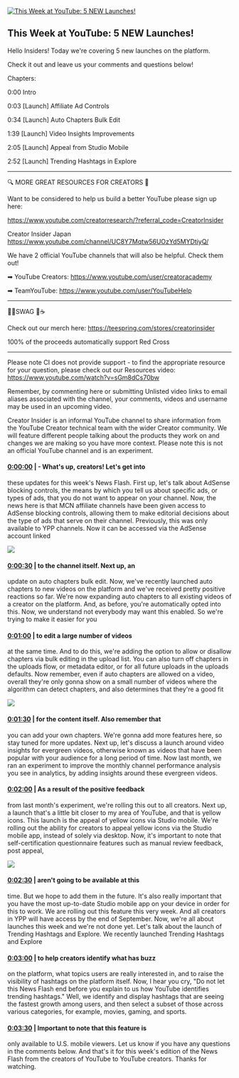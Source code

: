 [![This Week at YouTube: 5 NEW Launches!](https://i.ytimg.com/vi/1FN6MOg_gng/hqdefault.jpg)](https://www.youtube.com/watch?v=1FN6MOg_gng)

## This Week at YouTube: 5 NEW Launches!

Hello Insiders! Today we're covering 5 new launches on the platform.



Check it out and leave us your comments and questions below!



Chapters:

0:00 Intro

0:03 [Launch] Affiliate Ad Controls

0:34 [Launch] Auto Chapters Bulk Edit

1:39 [Launch] Video Insights Improvements

2:05 [Launch] Appeal from Studio Mobile

2:52 [Launch] Trending Hashtags in Explore



-------------------------------------------



🔍 MORE GREAT RESOURCES FOR CREATORS 🔎



Want to be considered to help us build a better YouTube please sign up here: 

https://www.youtube.com/creatorresearch/?referral_code=CreatorInsider



Creator Insider Japan https://www.youtube.com/channel/UC8Y7Mqtw56UOzYd5MYDtiyQ/



We have 2 official YouTube channels that will also be helpful. Check them out! 



➡ YouTube Creators: https://www.youtube.com/user/creatoracademy



➡ TeamYouTube: https://www.youtube.com/user/YouTubeHelp



-------------------------------------------



👕👚SWAG 🎽☕



Check out our merch here: https://teespring.com/stores/creatorinsider



100% of the proceeds automatically support Red Cross



-------------------------------------------

Please note CI does not provide support - to find the appropriate resource for your question, please check out our Resources video: https://www.youtube.com/watch?v=sGm8dCs70bw



Remember, by commenting here or submitting Unlisted video links to email aliases associated with the channel, your comments, videos and username may be used in an upcoming video.



Creator Insider is an informal YouTube channel to share information from the YouTube Creator technical team with the wider Creator community. We will feature different people talking about the products they work on and changes we are making so you have more context. Please note this is not an official YouTube channel and is an experiment.



#### [0:00:00](https://www.youtube.com/watch?v=1FN6MOg_gng&t=0) |  - What's up, creators! Let's get into

these updates for this week's News Flash. First up, let's talk about AdSense blocking controls, the means by which you tell us about specific ads, or types of ads, that you do not want to appear on your channel. Now, the news here is that MCN affiliate channels have been given access to AdSense blocking controls, allowing them to make editorial decisions about the type of ads that serve on their channel. Previously, this was only available to YPP channels. Now it can be accessed via the AdSense account linked  

![](https://i.ytimg.com/vi/1FN6MOg_gng/hq1.jpg)



#### [0:00:30](https://www.youtube.com/watch?v=1FN6MOg_gng&t=30) |  to the channel itself. Next up, an

update on auto chapters bulk edit. Now, we've recently launched auto chapters to new videos on the platform and we've received pretty positive reactions so far. We're now expanding auto chapters to all existing videos of a creator on the platform. And, as before, you're automatically opted into this. Now, we understand not everybody may want this enabled. So we're trying to make it easier for you  

#### [0:01:00](https://www.youtube.com/watch?v=1FN6MOg_gng&t=60) |  to edit a large number of videos

at the same time. And to do this, we're adding the option to allow or disallow chapters via bulk editing in the upload list. You can also turn off chapters in the uploads flow, or metadata editor, or for all future uploads in the uploads defaults. Now remember, even if auto chapters are allowed on a video, overall they're only gonna show on a small number of videos where the algorithm can detect chapters, and also determines that they're a good fit  

![](https://i.ytimg.com/vi/1FN6MOg_gng/hq2.jpg)



#### [0:01:30](https://www.youtube.com/watch?v=1FN6MOg_gng&t=90) |  for the content itself. Also remember that

you can add your own chapters. We're gonna add more features here, so stay tuned for more updates. Next up, let's discuss a launch around video insights for evergreen videos, otherwise known as videos that have been popular with your audience for a long period of time. Now last month, we ran an experiment to improve the monthly channel performance analysis you see in analytics, by adding insights around these evergreen videos.  

#### [0:02:00](https://www.youtube.com/watch?v=1FN6MOg_gng&t=120) |  As a result of the positive feedback

from last month's experiment, we're rolling this out to all creators. Next up, a launch that's a little bit closer to my area of YouTube, and that is yellow icons. This launch is the appeal of yellow icons via Studio mobile. We're rolling out the ability for creators to appeal yellow icons via the Studio mobile app, instead of solely via desktop. Now, it's important to note that self-certification questionnaire features such as manual review feedback, post appeal,  

![](https://i.ytimg.com/vi/1FN6MOg_gng/hq3.jpg)



#### [0:02:30](https://www.youtube.com/watch?v=1FN6MOg_gng&t=150) |  aren't going to be available at this

time. But we hope to add them in the future. It's also really important that you have the most up-to-date Studio mobile app on your device in order for this to work. We are rolling out this feature this very week. And all creators in YPP will have access by the end of September. Now, we're all about launches this week and we're not done yet. Let's talk about the launch of Trending Hashtags and Explore. We recently launched Trending Hashtags and Explore  

#### [0:03:00](https://www.youtube.com/watch?v=1FN6MOg_gng&t=180) |  to help creators identify what has buzz

on the platform, what topics users are really interested in, and to raise the visibility of hashtags on the platform itself. Now, I hear you cry, "Do not let this News Flash end before you explain to us how YouTube identifies trending hashtags." Well, we identify and display hashtags that are seeing the fastest growth among users, and then select a subset of those across various categories, for example, movies, gaming, and sports.  

#### [0:03:30](https://www.youtube.com/watch?v=1FN6MOg_gng&t=210) |  Important to note that this feature is

only available to U.S. mobile viewers. Let us know if you have any questions in the comments below. And that's it for this week's edition of the News Flash from the creators of YouTube to YouTube creators. Thanks for watching.  